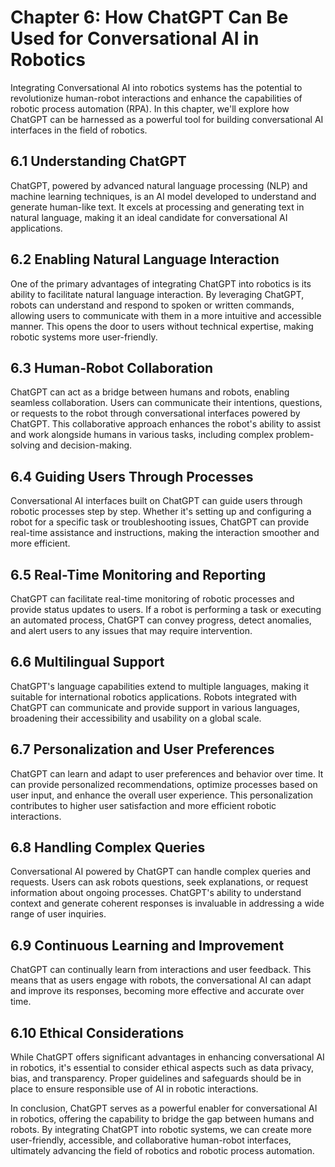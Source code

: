 Chapter 6: How ChatGPT Can Be Used for Conversational AI in Robotics
====================================================================

Integrating Conversational AI into robotics systems has the potential to revolutionize human-robot interactions and enhance the capabilities of robotic process automation (RPA). In this chapter, we'll explore how ChatGPT can be harnessed as a powerful tool for building conversational AI interfaces in the field of robotics.

6.1 Understanding ChatGPT
-------------------------

ChatGPT, powered by advanced natural language processing (NLP) and machine learning techniques, is an AI model developed to understand and generate human-like text. It excels at processing and generating text in natural language, making it an ideal candidate for conversational AI applications.

6.2 Enabling Natural Language Interaction
-----------------------------------------

One of the primary advantages of integrating ChatGPT into robotics is its ability to facilitate natural language interaction. By leveraging ChatGPT, robots can understand and respond to spoken or written commands, allowing users to communicate with them in a more intuitive and accessible manner. This opens the door to users without technical expertise, making robotic systems more user-friendly.

6.3 Human-Robot Collaboration
-----------------------------

ChatGPT can act as a bridge between humans and robots, enabling seamless collaboration. Users can communicate their intentions, questions, or requests to the robot through conversational interfaces powered by ChatGPT. This collaborative approach enhances the robot's ability to assist and work alongside humans in various tasks, including complex problem-solving and decision-making.

6.4 Guiding Users Through Processes
-----------------------------------

Conversational AI interfaces built on ChatGPT can guide users through robotic processes step by step. Whether it's setting up and configuring a robot for a specific task or troubleshooting issues, ChatGPT can provide real-time assistance and instructions, making the interaction smoother and more efficient.

6.5 Real-Time Monitoring and Reporting
--------------------------------------

ChatGPT can facilitate real-time monitoring of robotic processes and provide status updates to users. If a robot is performing a task or executing an automated process, ChatGPT can convey progress, detect anomalies, and alert users to any issues that may require intervention.

6.6 Multilingual Support
------------------------

ChatGPT's language capabilities extend to multiple languages, making it suitable for international robotics applications. Robots integrated with ChatGPT can communicate and provide support in various languages, broadening their accessibility and usability on a global scale.

6.7 Personalization and User Preferences
----------------------------------------

ChatGPT can learn and adapt to user preferences and behavior over time. It can provide personalized recommendations, optimize processes based on user input, and enhance the overall user experience. This personalization contributes to higher user satisfaction and more efficient robotic interactions.

6.8 Handling Complex Queries
----------------------------

Conversational AI powered by ChatGPT can handle complex queries and requests. Users can ask robots questions, seek explanations, or request information about ongoing processes. ChatGPT's ability to understand context and generate coherent responses is invaluable in addressing a wide range of user inquiries.

6.9 Continuous Learning and Improvement
---------------------------------------

ChatGPT can continually learn from interactions and user feedback. This means that as users engage with robots, the conversational AI can adapt and improve its responses, becoming more effective and accurate over time.

6.10 Ethical Considerations
---------------------------

While ChatGPT offers significant advantages in enhancing conversational AI in robotics, it's essential to consider ethical aspects such as data privacy, bias, and transparency. Proper guidelines and safeguards should be in place to ensure responsible use of AI in robotic interactions.

In conclusion, ChatGPT serves as a powerful enabler for conversational AI in robotics, offering the capability to bridge the gap between humans and robots. By integrating ChatGPT into robotic systems, we can create more user-friendly, accessible, and collaborative human-robot interfaces, ultimately advancing the field of robotics and robotic process automation.
